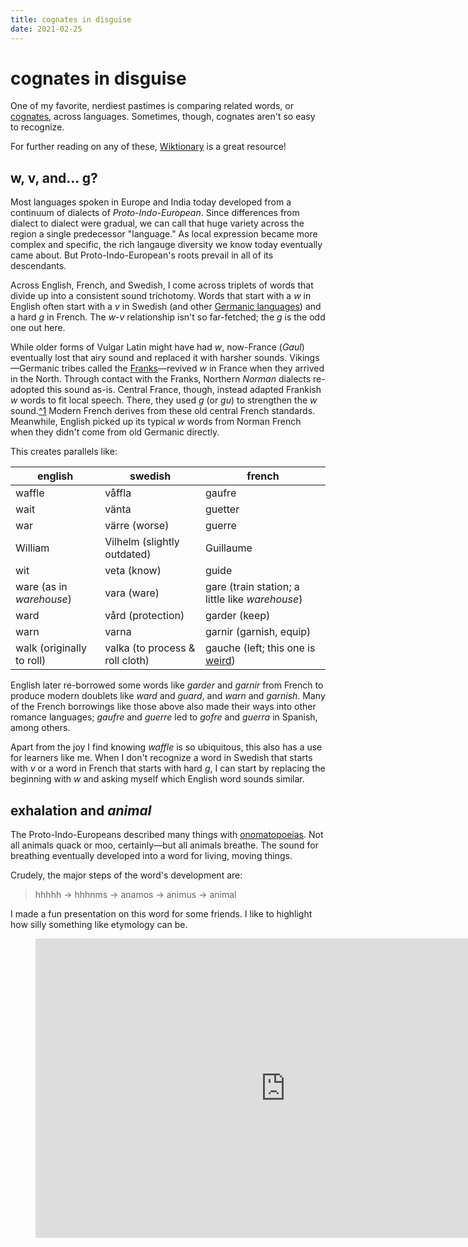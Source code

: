```yaml
---
title: cognates in disguise
date: 2021-02-25
---
```

# cognates in disguise

One of my favorite, nerdiest pastimes is comparing related words, or [cognates](https://en.wikipedia.org/wiki/Cognate), across languages. Sometimes, though, cognates aren't so easy to recognize.

For further reading on any of these, [Wiktionary](https://en.wiktionary.org/) is a great resource!

## w, v, and... g?

Most languages spoken in Europe and India today developed from a continuum of dialects of *Proto-Indo-European*. Since differences from dialect to dialect were gradual, we can call that huge variety across the region a single predecessor "language." As local expression became more complex and specific, the rich langauge diversity we know today eventually came about. But Proto-Indo-European's roots prevail in all of its descendants.

Across English, French, and Swedish, I come across triplets of words that divide up into a consistent sound trichotomy. Words that start with a *w* in English often start with a *v* in Swedish (and other [Germanic languages](https://en.wikipedia.org/wiki/Germanic_languages#Modern_status)) and a hard *g* in French. The *w*-*v* relationship isn't so far-fetched; the *g* is the odd one out here.

While older forms of Vulgar Latin might have had *w*, now-France (*Gaul*) eventually lost that airy sound and replaced it with harsher sounds. Vikings—Germanic tribes called the [Franks](https://en.wikipedia.org/wiki/Franks)—revived *w* in France when they arrived in the North. Through contact with the Franks, Northern *Norman* dialects re-adopted this sound as-is. Central France, though, instead adapted Frankish *w* words to fit local speech. There, they used *g* (or *gu*) to strengthen the *w* sound.[^1](en.wikipedia.org/wiki/Frankish_language#Old_French) Modern French derives from these old central French standards. Meanwhile, English picked up its typical *w* words from Norman French when they didn't come from old Germanic directly.

This creates parallels like:

| english                   | swedish                         | french                                                                                |
| ------------------------- | ------------------------------- | ------------------------------------------------------------------------------------- |
| waffle                    | våffla                          | gaufre                                                                                |
| wait                      | vänta                           | guetter                                                                               |
| war                       | värre (worse)                   | guerre                                                                                |
| William                   | Vilhelm (slightly outdated)     | Guillaume                                                                             |
| wit                       | veta (know)                     | guide                                                                                 |
| ware (as in *warehouse*)  | vara (ware)                     | gare (train station; a little like *warehouse*)                                       |
| ward                      | vård (protection)               | garder (keep)                                                                         |
| warn                      | varna                           | garnir (garnish, equip)                                                               |
| walk (originally to roll) | valka (to process & roll cloth) | gauche (left; this one is [weird](https://en.wiktionary.org/wiki/gauche#Etymology_2)) |

English later re-borrowed some words like *garder* and *garnir* from French to produce modern doublets like *ward* and *guard*, and *warn* and *garnish*. Many of the French borrowings like those above also made their ways into other romance languages; *gaufre* and *guerre* led to *gofre* and *guerra* in Spanish, among others.

Apart from the joy I find knowing *waffle* is so ubiquitous, this also has a use for learners like me. When I don't recognize a word in Swedish that starts with *v* or a word in French that starts with hard *g*, I can start by replacing the beginning with *w* and asking myself which English word sounds similar.

## exhalation and *animal*

The Proto-Indo-Europeans described many things with [onomatopoeias](https://en.wikipedia.org/wiki/Onomatopoeia). Not all animals quack or moo, certainly—but all animals breathe. The sound for breathing eventually developed into a word for living, moving things.

Crudely, the major steps of the word's development are:

> hhhhh →&nbsp;hhhnms →&nbsp;anamos →&nbsp;animus →&nbsp;animal

I made a fun presentation on this word for some friends. I like to highlight how silly something like etymology can be.

<figure>
    <iframe src="https://docs.google.com/presentation/d/e/2PACX-1vQB_rtSMfLU1c5Iu9hkopZy7Cuk-QPejz5C3MW5GSphTPR9VYbE29v0dhL1eVETKEU2ofteUDvR8e-C/embed?start=false&loop=false&delayms=5000" frameborder="0" allowfullscreen="true" mozallowfullscreen="true" webkitallowfullscreen="true" loading="lazy" width="800px" height="479px"></iframe>
</figure>